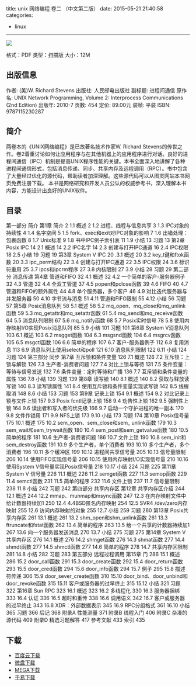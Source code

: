 title: unix 网络编程 卷二 （中文第二版）
date: 2015-05-21 21:40:58
categories:
  - linux
---

![](http://img3.douban.com/lpic/s4408012.jpg)

格式：PDF
类型：扫描版
大小：12M

<!--more-->

## 出版信息 ##

作者: (美)W. Richard Stevens 
出版社: 人民邮电出版社
副标题: 进程间通信
原作名: UNIX Network Programming, Volume 2: Interprocess Communications (2nd Edition)
出版年: 2010-7
页数: 454
定价: 89.00元
装帧: 平装
ISBN: 9787115230287

## 简介 ##

两卷本的《UNIX网络编程》是已故著名技术作家W. Richard Stevens的传世之作。卷2着重讨论如何让应用程序与在其他机器上的应用程序进行对话。良好的进程间通信（IPC）机制是提高UNIX程序性能的关键。本书全面深入地讲解了各种进程间通信形式，包括消息传递、同步、共享内存及远程调用（RPC）。书中包含了大量经过优化的源代码，帮助读者加深理解。这些源代码可以从图灵网站本书网页免费注册下载。
本书是网络研究和开发人员公认的权威参考书，深入理解本书内容，方能设计出良好的UNIX软件。

## 目录 ##

第一部分 简介
第1章 简介 2
1.1 概述 2
1.2 进程、线程与信息共享 3
1.3 IPC对象的持续性 4
1.4 名字空间 5
1.5 fork、exec和exit对IPC对象的影响 7
1.6 出错处理：包裹函数 8
1.7 Unix标准 9
1.8 书中IPC例子索引表 11
1.9 小结 13
习题 13
第2章 Posix IPC 14
2.1 概述 14
2.2 IPC名字 14
2.3 创建与打开IPC通道 16
2.4 IPC权限 18
2.5 小结 19
习题 19
第3章 System V IPC 20
.3.1 概述 20
3.2 key_t键和ftok函数 20
3.3 ipc_perm结构 22
3.4 创建与打开IPC通道 22
3.5 IPC权限 24
3.6 标识符重用 25
3.7 ipcs和ipcrm程序 27
3.8 内核限制 27
3.9 小结 28
习题 29
第二部分 消息传递
第4章 管道和FIFO 32
4.1 概述 32
4.2 一个简单的客户-服务器例子 32
4.3 管道 32
4.4 全双工管道 37
4.5 popen和pclose函数 39
4.6 FIFO 40
4.7 管道和FIFO的额外属性 44
4.8 单个服务器，多个客户 46
4.9 对比迭代服务器与并发服务器 50
4.10 字节流与消息 51
4.11 管道和FIFO限制 55
4.12 小结 56
习题 57
第5章 Posix消息队列 58
5.1 概述 58
5.2 mq_open、mq_close和mq_unlink函数 59
5.3 mq_getattr和mq_setattr函数 61
5.4 mq_send和mq_receive函数 64
5.5 消息队列限制 67
5.6 mq_notify函数 68
5.7 Posix实时信号 78
5.8 使用内存映射I/O实现Posix消息队列 85
5.9 小结 101
习题 101
第6章 System V消息队列 103
6.1 概述 103
6.2 msgget函数 104
6.3 msgsnd函数 104
6.4 msgrcv函数 105
6.5 msgctl函数 106
6.6 简单的程序 107
6.7 客户-服务器例子 112
6.8 复用消息 113
6.9 消息队列上使用select和poll 121
6.10 消息队列限制 122
6.11 小结 124
习题 124
第三部分 同步
第7章 互斥锁和条件变量 126
7.1 概述 126
7.2 互斥锁：上锁与解锁 126
7.3 生产者-消费者问题 127
7.4 对比上锁与等待 131
7.5 条件变量：等待与信号发送 132
7.6 条件变量：定时等待和广播 136
7.7 互斥锁和条件变量的属性 136
7.8 小结 139
习题 139
第8章 读写锁 140
8.1 概述 140
8.2 获取与释放读写锁 140
8.3 读写锁属性 141
8.4 使用互斥锁和条件变量实现读写锁 142
8.5 线程取消 148
8.6 小结 153
习题 153
第9章 记录上锁 154
9.1 概述 154
9.2 对比记录上锁与文件上锁 157
9.3 Posix fcntl记录上锁 158
9.4 劝告性上锁 162
9.5 强制性上锁 164
9.6 读出者和写入者的优先级 166
9.7 启动一个守护进程的唯一副本 170
9.8 文件作锁用 171
9.9 NFS上锁 173
9.10 小结 173
习题 174
第10章 Posix信号量 175
10.1 概述 175
10.2 sem_open、sem_close和sem_
unlink函数 179
10.3 sem_wait和sem_trywait函数 180
10.4 sem_post和sem_getvalue函数 180
10.5 简单的程序 181
10.6 生产者-消费者问题 186
10.7 文件上锁 190
10.8 sem_init和sem_destroy函数 191
10.9 多个生产者，单个消费者 193
10.10 多个生产者，多个消费者 196
10.11 多个缓冲区 199
10.12 进程间共享信号量 205
10.13 信号量限制 206
10.14 使用FIFO实现信号量 206
10.15 使用内存映射I/O实现信号量 210
10.16 使用System V信号量实现Posix信号量 218
10.17 小结 224
习题 225
第11章 System V 信号量 226
11.1 概述 226
11.2 semget函数 227
11.3 semop函数 229
11.4 semctl函数 231
11.5 简单的程序 232
11.6 文件上锁 237
11.7 信号量限制 238
11.8 小结 242
习题 242
第四部分 共享内存区
第12章 共享内存区介绍 244
12.1 概述 244
12.2 mmap、munmap和msync函数 247
12.3 在内存映射文件中给计数器持续加1 250
12.4 4.4BSD匿名内存映射 254
12.5 SVR4 /dev/zero内存映射 255
12.6 访问内存映射的对象 255
12.7 小结 259
习题 260
第13章 Posix共享内存区 261
13.1 概述 261
13.2 shm_open和shm_unlink函数 261
13.3 ftruncate和fstat函数 262
13.4 简单的程序 263
13.5 给一个共享的计数器持续加1 267
13.6 向一个服务器发送消息 270
13.7 小结 275
习题 275
第14章 System V共享内存区 276
14.1 概述 276
14.2 shmget函数 276
14.3 shmat函数 277
14.4 shmdt函数 277
14.5 shmctl函数 277
14.6 简单的程序 278
14.7 共享内存区限制 281
14.8 小结 282
习题 283
第五部分 远程过程调用
第15章 门 286
15.1 概述 286
15.2 door_call函数 291
15.3 door_create函数 292
15.4 door_return函数 293
15.5 door_cred函数 294
15.6 door_info函数 294
15.7 例子 295
15.8 描述符传递 306
15.9 door_sever_create函数 310
15.10 door_bind、door_unbind和door_revoke函数 315
15.11 客户或服务器的过早终止 315
15.12 小结 321
习题 322
第16章 Sun RPC 323
16.1 概述 323
16.2 多线程化 330
16.3 服务器捆绑 333
16.4 认证 336
16.5 超时和重传 338
16.6 调用语义 342
16.7 客户或服务器的过早终止 343
16.8 XDR：外部数据表示 345
16.9 RPC分组格式 361
16.10 小结 365
习题 366
后记 368
附录A 性能测量 371
附录B 线程入门 406
附录C 杂凑的源代码 409
附录D 精选习题解答 417
参考文献 433
索引 435

## 下载 ##

+ [百度云下载](http://pan.baidu.com/s/1pJMGHon)
+ [微盘下载](http://vdisk.weibo.com/s/aADaW4YRFwxLu)
+ [MEGA下载](https://mega.co.nz/#!GI1SVJDQ!2yVXpdR8iBWmcItBMkMLD23HXKAd6_VQ53EJCd9tZNU)
+ [千易下载](http://1000eb.com/1ggcr7)
